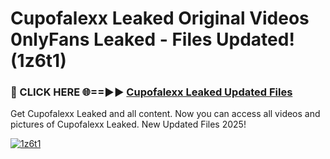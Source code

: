 # Cupofalexx Leaked Original Videos 0nlyFans Leaked - Files Updated! (1z6t1)

<h3>🔴 CLICK HERE 🌐==►► <a href="https://tinyurl.com/2jnfzry5" rel="nofollow">Cupofalexx Leaked Updated Files</a></h3>

Get Cupofalexx Leaked and all content. Now you can access all videos and pictures of Cupofalexx Leaked. New Updated Files 2025!

[![1z6t1](https://i.imgur.com/GyGTBgg.gif)](https://tinyurl.com/2jnfzry5)
